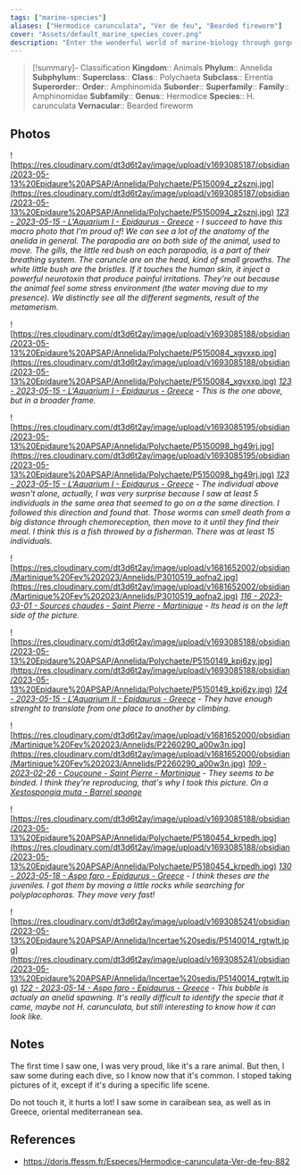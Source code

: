 ```yaml
---
tags: ["marine-species"]
aliases: ["Hermodice carunculata", "Ver de feu", "Bearded fireworm"]
cover: "Assets/default_marine_species_cover.png"
description: "Enter the wonderful world of marine-biology through gorgeous underwater pictures of marine animals."
---
```

> [!summary]- Classification
**Kingdom**:: Animals
**Phylum**:: Annelida
**Subphylum**::
**Superclass**::
**Class**:: Polychaeta
**Subclass**:: Errentia
**Superorder**::
**Order**:: Amphinomida
**Suborder**::
**Superfamily**::
**Family**:: Amphinomidae
**Subfamily**::
**Genus**:: Hermodice
**Species**:: H. carunculata
**Vernacular**:: Bearded fireworm

## Photos
![https://res.cloudinary.com/dt3d6t2ay/image/upload/v1693085187/obsidian/2023-05-13%20Epidaure%20APSAP/Annelida/Polychaete/P5150094_z2sznj.jpg](https://res.cloudinary.com/dt3d6t2ay/image/upload/v1693085187/obsidian/2023-05-13%20Epidaure%20APSAP/Annelida/Polychaete/P5150094_z2sznj.jpg)
*[123 - 2023-05-15 - L'Aquarium I - Epidaurus - Greece](123%20-%202023-05-15%20-%20L'Aquarium%20I%20-%20Epidaurus%20-%20Greece.md) - I succeed to have this macro photo that I'm proud of! We can see a lot of the anatomy of the anelida in general. The parapodia are on both side of the animal, used to move. The gills, the little red bush on each parapodia, is a part of their breathing system. The caruncle are on the head, kind of small growths. The white little bush are the bristles. If it touches the human skin, it inject a powerful neurotoxin that produce painful irritations. They're out because the animal feel some stress environment (the water moving due to my presence). We distinctly see all the different segments, result of the metamerism.*

![https://res.cloudinary.com/dt3d6t2ay/image/upload/v1693085188/obsidian/2023-05-13%20Epidaure%20APSAP/Annelida/Polychaete/P5150084_xgvxxp.jpg](https://res.cloudinary.com/dt3d6t2ay/image/upload/v1693085188/obsidian/2023-05-13%20Epidaure%20APSAP/Annelida/Polychaete/P5150084_xgvxxp.jpg)
*[123 - 2023-05-15 - L'Aquarium I - Epidaurus - Greece](123%20-%202023-05-15%20-%20L'Aquarium%20I%20-%20Epidaurus%20-%20Greece.md) - This is the one above, but in a broader frame.*

![https://res.cloudinary.com/dt3d6t2ay/image/upload/v1693085195/obsidian/2023-05-13%20Epidaure%20APSAP/Annelida/Polychaete/P5150098_hg49rj.jpg](https://res.cloudinary.com/dt3d6t2ay/image/upload/v1693085195/obsidian/2023-05-13%20Epidaure%20APSAP/Annelida/Polychaete/P5150098_hg49rj.jpg)
*[123 - 2023-05-15 - L'Aquarium I - Epidaurus - Greece](123%20-%202023-05-15%20-%20L'Aquarium%20I%20-%20Epidaurus%20-%20Greece.md) - The individual above wasn't alone, actually, I was very surprise because I saw at least 5 individuals in the same area that seemed to go on a the same direction. I followed this direction and found that. Those worms can smell death from a big distance through chemoreception, then move to it until they find their meal. I think this is a fish throwed by a fisherman. There was at least 15 individuals.*

![https://res.cloudinary.com/dt3d6t2ay/image/upload/v1681652002/obsidian/Martinique%20Fev%202023/Annelids/P3010519_aofna2.jpg](https://res.cloudinary.com/dt3d6t2ay/image/upload/v1681652002/obsidian/Martinique%20Fev%202023/Annelids/P3010519_aofna2.jpg)
*[116 - 2023-03-01 - Sources chaudes - Saint Pierre - Martinique](116%20-%202023-03-01%20-%20Sources%20chaudes%20-%20Saint%20Pierre%20-%20Martinique.md) - Its head is on the left side of the picture.*

![https://res.cloudinary.com/dt3d6t2ay/image/upload/v1693085188/obsidian/2023-05-13%20Epidaure%20APSAP/Annelida/Polychaete/P5150149_kpj6zy.jpg](https://res.cloudinary.com/dt3d6t2ay/image/upload/v1693085188/obsidian/2023-05-13%20Epidaure%20APSAP/Annelida/Polychaete/P5150149_kpj6zy.jpg)
*[124 - 2023-05-15 - L'Aquarium II - Epidaurus - Greece](124%20-%202023-05-15%20-%20L'Aquarium%20II%20-%20Epidaurus%20-%20Greece.md) - They have enough strenght to translate from one place to another by climbing.*

![https://res.cloudinary.com/dt3d6t2ay/image/upload/v1681652000/obsidian/Martinique%20Fev%202023/Annelids/P2260290_a00w3n.jpg](https://res.cloudinary.com/dt3d6t2ay/image/upload/v1681652000/obsidian/Martinique%20Fev%202023/Annelids/P2260290_a00w3n.jpg)
*[109 - 2023-02-26 - Coucoune - Saint Pierre - Martinique](109%20-%202023-02-26%20-%20Coucoune%20-%20Saint%20Pierre%20-%20Martinique.md) - They seems to be binded. I think they're reproducing, that's why I took this picture. On a [Xestospongia muta - Barrel sponge](Xestospongia%20muta%20-%20Barrel%20sponge.md)*

![https://res.cloudinary.com/dt3d6t2ay/image/upload/v1693085188/obsidian/2023-05-13%20Epidaure%20APSAP/Annelida/Polychaete/P5180454_krpedh.jpg](https://res.cloudinary.com/dt3d6t2ay/image/upload/v1693085188/obsidian/2023-05-13%20Epidaure%20APSAP/Annelida/Polychaete/P5180454_krpedh.jpg)
*[130 - 2023-05-18 - Aspo faro - Epidaurus - Greece](130%20-%202023-05-18%20-%20Aspo%20faro%20-%20Epidaurus%20-%20Greece.md) - I think theses are the juveniles. I got them by moving a little rocks while searching for polyplacophoras. They move very fast!*

![https://res.cloudinary.com/dt3d6t2ay/image/upload/v1693085241/obsidian/2023-05-13%20Epidaure%20APSAP/Annelida/Incertae%20sedis/P5140014_rgtwlt.jpg](https://res.cloudinary.com/dt3d6t2ay/image/upload/v1693085241/obsidian/2023-05-13%20Epidaure%20APSAP/Annelida/Incertae%20sedis/P5140014_rgtwlt.jpg)
*[122 - 2023-05-14 - Aspo faro - Epidaurus - Greece](122%20-%202023-05-14%20-%20Aspo%20faro%20-%20Epidaurus%20-%20Greece.md) - This bubble is actualy an anelid spawning. It's really difficult to identify the specie that it came, maybe not H. carunculata, but still interesting to know how it can look like.*

## Notes
The first time I saw one, I was very proud, like it's a rare animal. But then, I saw some during each dive, so I know now that it's common. I stoped taking pictures of it, except if it's during a specific life scene. 

Do not touch it, it hurts a lot!
I saw some in caraibean sea, as well as in Greece, oriental mediterranean sea. 

## References
- https://doris.ffessm.fr/Especes/Hermodice-carunculata-Ver-de-feu-882